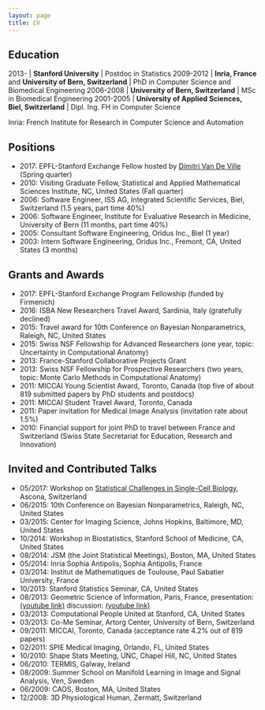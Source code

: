 ```yaml
---
layout: page
title: CV
---
```


## Education

2013-     | **Stanford University**                                    | Postdoc in Statistics
2009-2012 | **Inria, France** and **University of Bern, Switzerland**  | PhD in Computer Science and Biomedical Engineering
2006-2008 | **University of Bern, Switzerland**                        | MSc in Biomedical Engineering
2001-2005 | **University of Applied Sciences, Biel, Switzerland**      | Dipl. Ing. FH in Computer Science

Inria: French Institute for Research in Computer Science and Automation

## Positions

* 2017: EPFL-Stanford Exchange Fellow hosted by [Dimitri Van De Ville](http://miplab.epfl.ch/index.php/people/vandeville) (Spring quarter)
* 2010: Visiting Graduate Fellow, Statistical and Applied Mathematical Sciences Institute, NC, United States (Fall quarter)
* 2006: Software Engineer, ISS AG, Integrated Scientific Services, Biel, Switzerland (1.5 years, part time 40%)
* 2006: Software Engineer, Institute for Evaluative Research in Medicine, University of Bern (11 months, part time 40%)
* 2005: Consultant Software Engineering, Oridus Inc., Biel (1 year)
* 2003: Intern Software Engineering, Oridus Inc., Fremont, CA, United States (3 months)

## Grants and Awards

* 2017: EPFL-Stanford Exchange Program Fellowship (funded by Firmenich)
* 2016: ISBA New Researchers Travel Award, Sardinia, Italy (gratefully declined)
* 2015: Travel award for 10th Conference on Bayesian Nonparametrics, Raleigh, NC, United States
* 2015: Swiss NSF Fellowship for Advanced Researchers (one year, topic: Uncertainty in Computational Anatomy)
* 2013: France-Stanford Collaborative Projects Grant
* 2013: Swiss NSF Fellowship for Prospective Researchers (two years, topic: Monte Carlo Methods in Computational Anatomy)
* 2011: MICCAI Young Scientist Award, Toronto, Canada (top five of about 819 submitted papers by PhD students and postdocs)
* 2011: MICCAI Student Travel Award, Toronto, Canada
* 2011: Paper invitation for Medical Image Analysis (invitation rate about 1.5%)
* 2010: Financial support for joint PhD to travel between France and Switzerland (Swiss State Secretariat for Education, Research and Innovation)

## Invited and Contributed Talks

* 05/2017: Workshop on [Statistical Challenges in Single-Cell Biology](https://www.bsse.ethz.ch/cbg/cbg-news/ascona-2017.html), Ascona, Switzerland
* 06/2015: 10th Conference on Bayesian Nonparametrics, Raleigh, NC, United States
* 03/2015: Center for Imaging Science, Johns Hopkins, Baltimore, MD, United States 
* 10/2014: Workshop in Biostatistics, Stanford School of Medicine, CA, United States
* 08/2014: JSM (the Joint Statistical Meetings), Boston, MA, United States
* 05/2014: Inria Sophia Antipolis, Sophia Antipolis, France
* 03/2014: Institut de Mathematiques de Toulouse, Paul Sabatier University, France
* 10/2013: Stanford Statistics Seminar, CA, United States
* 08/2013: Geometric Science of Information, Paris, France, presentation: [(youtube link)](https://www.youtube.com/watch?v=KZO-EaJ6Qrc) discussion: [(youtube link)](https://www.youtube.com/watch?v=B22UeW_wOpg)
* 03/2013: Computational People United at Stanford, CA, United States
* 03/2013: Co-Me Seminar, Artorg Center, University of Bern, Switzerland
* 09/2011: MICCAI, Toronto, Canada (acceptance rate 4.2% out of 819 papers) 
* 02/2011: SPIE Medical Imaging, Orlando, FL, United States
* 10/2010: Shape Stats Meeting, UNC, Chapel Hill, NC, United States
* 06/2010: TERMIS, Galway, Ireland
* 08/2009: Summer School on Manifold Learning in Image and Signal Analysis, Ven, Sweden
* 06/2009: CAOS, Boston, MA, United States
* 12/2008: 3D Physiological Human, Zermatt, Switzerland